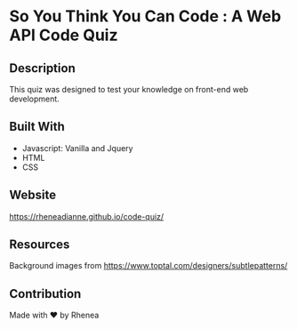# So You Think You Can Code : A Web API Code Quiz

## Description
This quiz was designed to test your knowledge on front-end web development.

## Built With
- Javascript: Vanilla and Jquery
- HTML
- CSS

## Website
https://rheneadianne.github.io/code-quiz/

## Resources
Background images from https://www.toptal.com/designers/subtlepatterns/

## Contribution
Made with ❤️ by Rhenea 
